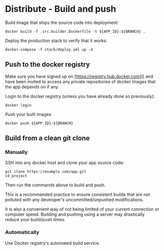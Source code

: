 Distribute - Build and push
===========================

Build image that ships the source code into deployment:

    docker build -f .src.builder.Dockerfile -t ${APP_ID}:${BRANCH} .

Deploy the production stack to verify that it works:

    docker-compose -f stack/deploy.yml up -d

## Push to the docker registry

Make sure you have signed up on [https://registry.hub.docker.com]() and have been invited to access any private repositories of docker images that the app depends on if any.

Login to the docker registry (unless you have already done so previously):

    docker login

Push your built images

    docker push ${APP_ID}:${BRANCH}

## Build from a clean git clone

### Manually

SSH into any docker host and clone your app source code:

    git clone https://example.com/app.git
    cd project

Then run the commands above to build and push.

This is a recommended practice to ensure consistent builds that are not polluted with any developer's uncommitted/unpushed modifications.

It is also a convenient way of not being limited of your current connection or computer speed. Building and pushing using a server may drastically reduce your build/push times.

### Automatically

Use Docker registry's automated build service.
